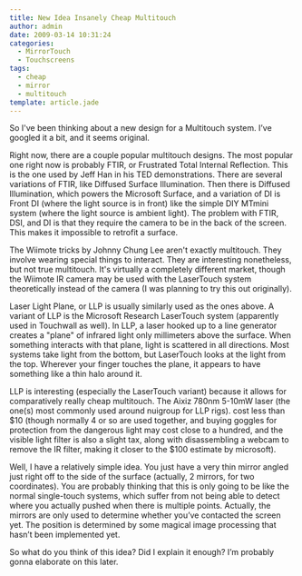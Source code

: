 ```yaml
---
title: New Idea Insanely Cheap Multitouch
author: admin
date: 2009-03-14 10:31:24
categories:
  - MirrorTouch
  - Touchscreens
tags: 
  - cheap
  - mirror
  - multitouch
template: article.jade
---
```


So I've been thinking about a new design for a Multitouch system. I’ve googled it a bit, and it seems original.

Right now, there are a couple popular multitouch designs. The most popular one right now is probably FTIR, or Frustrated Total Internal Reflection. This is the one used by Jeff Han in his TED demonstrations. There are several variations of FTIR, like Diffused Surface Illumination. Then there is Diffused Illumination, which powers the Microsoft Surface, and a variation of DI is Front DI (where the light source is in front) like the simple DIY MTmini system (where the light source is ambient light). The problem with FTIR, DSI, and DI is that they require the camera to be in the back of the screen. This makes it impossible to retrofit a surface.

The Wiimote tricks by Johnny Chung Lee aren't exactly multitouch. They involve wearing special things to interact. They are interesting nonetheless, but not true multitouch. It's virtually a completely different market, though the Wiimote IR camera may be used with the LaserTouch system theoretically instead of the camera (I was planning to try this out originally).

Laser Light Plane, or LLP is usually similarly used as the ones above. A variant of LLP is the Microsoft Research LaserTouch system (apparently used in Touchwall as well). In LLP, a laser hooked up to a line generator creates a "plane" of infrared light only millimeters above the surface. When something interacts with that plane, light is scattered in all directions. Most systems take light from the bottom, but LaserTouch looks at the light from the top. Wherever your finger touches the plane, it appears to have something like a thin halo around it.

LLP is interesting (especially the LaserTouch variant) because it allows for comparatively really cheap multitouch. The Aixiz 780nm 5-10mW laser (the one(s) most commonly used around nuigroup for LLP rigs). cost less than $10 (though normally 4 or so are used together, and buying goggles for protection from the dangerous light may cost close to a hundred, and the visible light filter is also a slight tax, along with disassembling a webcam to remove the IR filter, making it closer to the $100 estimate by microsoft).

Well, I have a relatively simple idea. You just have a very thin mirror angled just right off to the side of the surface (actually, 2 mirrors, for two coordinates). You are probably thinking that this is only going to be like the normal single-touch systems, which suffer from not being able to detect where you actually pushed when there is multiple points. Actually, the mirrors are only used to determine whether you’ve contacted the screen yet. The position is determined by some magical image processing that hasn’t been implemented yet.

So what do you think of this idea? Did I explain it enough? I’m probably gonna elaborate on this later.
